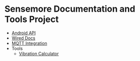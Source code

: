 # Sensemore Documentation and Tools Project

- [Android API](android_api.md)
- [Wired Docs](wired.md)
- [MQTT Integration](mqtt_integration.md)
- Tools
  -  [Vibration Calculator](vibration_calculator.md)